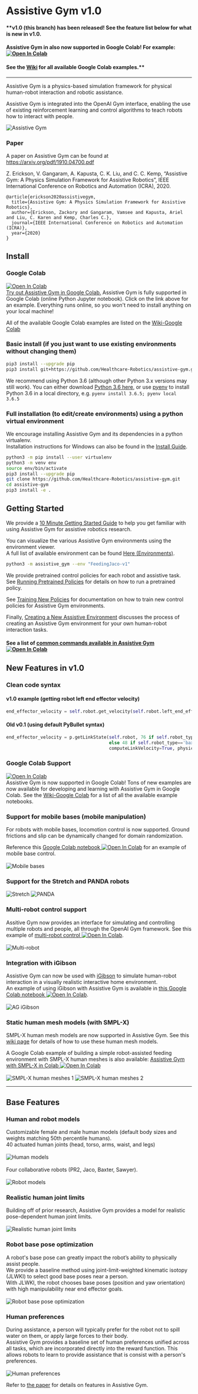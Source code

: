 # Assistive Gym v1.0
#### **v1.0 (this branch) has been released! See the feature list below for what is new in v1.0.  
#### Assistive Gym in also now supported in Google Colab! For example: [![Open In Colab](https://colab.research.google.com/assets/colab-badge.svg)](https://colab.research.google.com/drive/1qFbjuq5lFxPijyw4PFUiZw2sFpXTR7ok?usp=sharing)  
#### See the [Wiki](https://github.com/Healthcare-Robotics/assistive-gym/wiki/7.-Google-Colab) for all available Google Colab examples.**
***

Assistive Gym is a physics-based simulation framework for physical human-robot interaction and robotic assistance.

Assistive Gym is integrated into the OpenAI Gym interface, enabling the use of existing reinforcement learning and control algorithms to teach robots how to interact with people. 

![Assistive Gym](images/assistive_gym.jpg "Assistive Gym")

### Paper
A paper on Assistive Gym can be found at https://arxiv.org/pdf/1910.04700.pdf

Z. Erickson, V. Gangaram, A. Kapusta, C. K. Liu, and C. C. Kemp, “Assistive Gym: A Physics Simulation Framework for Assistive Robotics”, IEEE International Conference on Robotics and Automation (ICRA), 2020.
```
@article{erickson2020assistivegym,
  title={Assistive Gym: A Physics Simulation Framework for Assistive Robotics},
  author={Erickson, Zackory and Gangaram, Vamsee and Kapusta, Ariel and Liu, C. Karen and Kemp, Charles C.},
  journal={IEEE International Conference on Robotics and Automation (ICRA)},
  year={2020}
}
```

## Install
### Google Colab
[![Open In Colab](https://colab.research.google.com/assets/colab-badge.svg)](https://colab.research.google.com/drive/1PAY5HnLKRB-TBsPaevRr6myMfpVt_yzF?usp=sharing)  
[Try out Assistive Gym in Google Colab.](https://colab.research.google.com/drive/1PAY5HnLKRB-TBsPaevRr6myMfpVt_yzF?usp=sharing) Assistive Gym is fully supported in Google Colab (online Python Jupyter notebook). Click on the link above for an example. Everything runs online, so you won't need to install anything on your local machine!

All of the available Google Colab examples are listed on the [Wiki-Google Colab](https://github.com/Healthcare-Robotics/assistive-gym/wiki/7.-Google-Colab)

### Basic install (if you just want to use existing environments without changing them)
```bash
pip3 install --upgrade pip
pip3 install git+https://github.com/Healthcare-Robotics/assistive-gym.git
```

We recommend using Python 3.6 (although other Python 3.x versions may still work). You can either download [Python 3.6 here](https://www.python.org/downloads/), or use [pyenv](https://github.com/pyenv/pyenv) to install Python 3.6 in a local directory, e.g. `pyenv install 3.6.5; pyenv local 3.6.5`

### Full installation (to edit/create environments) using a python virtual environment
We encourage installing Assistive Gym and its dependencies in a python virtualenv.  
Installation instructions for Windows can also be found in the [Install Guide](https://github.com/Healthcare-Robotics/assistive-gym/wiki/1.-Install#installing-on-windows).
```bash
python3 -m pip install --user virtualenv
python3 -m venv env
source env/bin/activate
pip3 install --upgrade pip
git clone https://github.com/Healthcare-Robotics/assistive-gym.git
cd assistive-gym
pip3 install -e .
```

## Getting Started
We provide a [10 Minute Getting Started Guide](https://github.com/Healthcare-Robotics/assistive-gym/wiki/3.-Getting-Started) to help you get familiar with using Assistive Gym for assistive robotics research.

You can visualize the various Assistive Gym environments using the environment viewer.  
A full list of available environment can be found [Here (Environments)](https://github.com/Healthcare-Robotics/assistive-gym/wiki/2.-Environments).
```bash
python3 -m assistive_gym --env "FeedingJaco-v1"
```

We provide pretrained control policies for each robot and assistive task.  
See [Running Pretrained Policies](https://github.com/Healthcare-Robotics/assistive-gym/wiki/4.-Running-Pretrained-Policies) for details on how to run a pretrained policy.

See [Training New Policies](https://github.com/Healthcare-Robotics/assistive-gym/wiki/5.-Training-New-Policies) for documentation on how to train new control policies for Assistive Gym environments.

Finally, [Creating a New Assistive Environment](https://github.com/Healthcare-Robotics/assistive-gym/wiki/6.-Creating-a-New-Assistive-Environment) discusses the process of creating an Assistive Gym environment for your own human-robot interaction tasks.

#### See a list of [common commands available in Assistive Gym ![Open In Colab](https://colab.research.google.com/assets/colab-badge.svg)](https://colab.research.google.com/drive/17Rybu4d2UHIC9D0UA1Au8WSDExX2mMgb?usp=sharing)

## New Features in v1.0
### Clean code syntax
#### v1.0 example (getting robot left end effector velocity)
```python
end_effector_velocity = self.robot.get_velocity(self.robot.left_end_effector)
```
#### Old v0.1 (using default PyBullet syntax)
```python
end_effector_velocity = p.getLinkState(self.robot, 76 if self.robot_type=='pr2' else 19 if self.robot_type=='sawyer' 
                                       else 48 if self.robot_type=='baxter' else 8, computeForwardKinematics=True, 
                                       computeLinkVelocity=True, physicsClientId=self.id)[6]
```

### Google Colab Support
[![Open In Colab](https://colab.research.google.com/assets/colab-badge.svg)](https://colab.research.google.com/drive/1PAY5HnLKRB-TBsPaevRr6myMfpVt_yzF?usp=sharing)  
Assistive Gym is now supported in Google Colab! Tons of new examples are now available for developing and learning with Assistive Gym in Google Colab. See the [Wiki-Google Colab](https://github.com/Healthcare-Robotics/assistive-gym/wiki/7.-Google-Colab) for a list of all the available example notebooks.

### Support for mobile bases (mobile manipulation)
For robots with mobile bases, locomotion control is now supported. Ground frictions and slip can be dynamically changed for domain randomization.

Reference this [Google Colab notebook ![Open In Colab](https://colab.research.google.com/assets/colab-badge.svg)](https://colab.research.google.com/drive/1pfYvTcHK1LF8M9p4Gp31S8SziWIiN0Sq?usp=sharing) for an example of mobile base control.  
&nbsp;  
![Mobile bases](images/v1_mobile.gif "Mobile bases")

### Support for the Stretch and PANDA robots
![Stretch](images/v1_stretch.jpg "Stretch")
![PANDA](images/v1_panda.jpg "PANDA")

### Multi-robot control support
Assitive Gym now provides an interface for simulating and controlling multiple robots and people, all through the OpenAI Gym framework. See this example of [multi-robot control ![Open In Colab](https://colab.research.google.com/assets/colab-badge.svg)](https://colab.research.google.com/drive/1NPWZNFpB9NCgTQpbwM78jVHJAC7q_0oR?usp=sharing).  
&nbsp;  
![Multi-robot](images/v1_multi_robot.gif "Multi-robot")

### Integration with iGibson
Assistive Gym can now be used with [iGibson](http://svl.stanford.edu/igibson/) to simulate human-robot interaction in a visually realistic interactive home environment.  
An example of using iGibson with Assistive Gym is available in [this Google Colab notebook ![Open In Colab](https://colab.research.google.com/assets/colab-badge.svg)](https://colab.research.google.com/drive/1qFbjuq5lFxPijyw4PFUiZw2sFpXTR7ok?usp=sharing).  
&nbsp;  
![AG iGibson](images/v1_ag_igibson.gif "AG iGibson")

### Static human mesh models (with SMPL-X)
SMPL-X human mesh models are now supported in Assistive Gym. See this [wiki page](https://github.com/Healthcare-Robotics/assistive-gym/wiki/8.-Human-Mesh-Models-with-SMPL-X) for details of how to use these human mesh models.

A Google Colab example of building a simple robot-assisted feeding environment with SMPL-X human meshes is also available: [Assistive Gym with SMPL-X in Colab ![Open In Colab](https://colab.research.google.com/assets/colab-badge.svg)](https://colab.research.google.com/drive/1gz2mQmkTf9g1Jvo6_-WgSQ60cgGHmGOt?usp=sharing)  
&nbsp;  
![SMPL-X human meshes 1](images/v1_smplx_1.jpg "SMPL-X human meshes 1")
![SMPL-X human meshes 2](images/v1_smplx_2.jpg "SMPL-X human meshes 2")

***

## Base Features
### Human and robot models 
Customizable female and male human models (default body sizes and weights matching 50th percentile humans).  
40 actuated human joints (head, torso, arms, waist, and legs)  
&nbsp;  
![Human models](images/human_models.gif "Human models")  
&nbsp;  
Four collaborative robots (PR2, Jaco, Baxter, Sawyer).  
&nbsp;  
![Robot models](images/robot_models.gif "Robot models")
### Realistic human joint limits
Building off of prior research, Assistive Gym provides a model for realistic pose-dependent human joint limits.  
&nbsp;  
![Realistic human joint limits](images/realistic_human_joint_limits.gif "Realistic human joint limits")
### Robot base pose optimization
A robot's base pose can greatly impact the robot’s ability to physically assist people.  
We provide a baseline method using joint-limit-weighted kinematic isotopy (JLWKI) to select good base poses near a person.  
With JLWKI, the robot chooses base poses (position and yaw orientation) with high manipulability near end effector goals.  
&nbsp;  
![Robot base pose optimization](images/robot_base_pose_optimization.gif "Robot base pose optimization")
### Human preferences
During assistance, a person will typically prefer for the robot not to spill water on them, or apply large forces to their body.  
Assistive Gym provides a baseline set of human preferences unified across all tasks, which are incorporated directly into the reward function.
This allows robots to learn to provide assistance that is consist with a person's preferences.  
&nbsp;  
![Human preferences](images/human_preferences.gif "Human preferences")

Refer to [the paper](https://arxiv.org/abs/1910.04700) for details on features in Assistive Gym.
